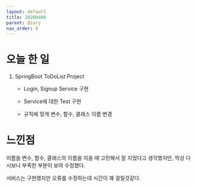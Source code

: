 ```yaml
---
layout: default
title: 20200406
parent: Diary
nav_order: 6
---
```


# 오늘 한 일

1. SpringBoot ToDoList Project

    * Login, Signup Service 구현

    * Service에 대한 Test 구현

    * 규칙에 맞게 변수, 함수, 클래스 이름 변경


# 느낀점

이름을 변수, 함수, 클래스의 이름을 지을 때 고민해서 잘 지었다고 생각했지만, 막상 다시보니 부족한 부분이 보여 수정했다.

서비스는 구현했지만 오류를 수정하는데 시간이 꽤 걸릴것같다.